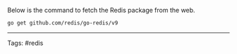 Below is the command to fetch the Redis package from the web.
```bash
go get github.com/redis/go-redis/v9
```

___
Tags: #redis 